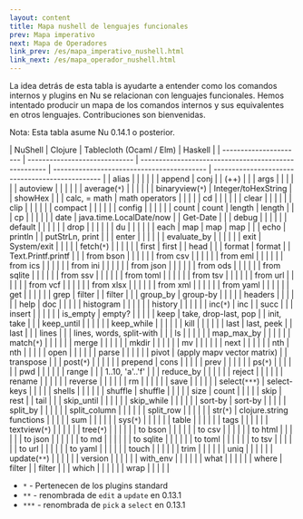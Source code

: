 ```yaml
---
layout: content
title: Mapa nushell de lenguajes funcionales
prev: Mapa imperativo
next: Mapa de Operadores
link_prev: /es/mapa_imperativo_nushell.html
link_next: /es/mapa_operador_nushell.html 
---
```


La idea detrás de esta tabla is ayudarte a entender como los comandos internos y plugins en Nu se relacionan con lenguajes funcionales. Hemos intentado producir un mapa de los comandos internos y sus equivalentes en otros lenguajes. Contribuciones son bienvenidas.

Nota: Esta tabla asume Nu 0.14.1 o posterior.


| NuShell                | Clojure                       | Tablecloth (Ocaml / Elm)                             | Haskell                                    |
| ---------------------- | ----------------------------- | ---------------------------------------------------- | ------------------------------------------ | ----------------------------------------------- |
| alias                  |                               |                                                      |                                            |                                                 |
| append                 | conj                          |                                                      | (++)                                       |                                                 |
| args                   |                               |                                                      |                                            |                                                 |
| autoview               |                               |                                                      |                                            |                                                 |
| average(`*`)           |                               |                                                      |                                            |                                                 |
| binaryview(`*`)        | Integer/toHexString           |                                                      | showHex                                    |                                                 |
| calc, = math           | math operators                |                                                      |                                            |                                                 |
| cd                     |                               |                                                      |                                            |                                                 |
| clear                  |                               |                                                      |                                            |                                                 |
| clip                   |                               |                                                      |                                            |                                                 |
| compact                |                               |                                                      |                                            |                                                 |
| config                 |                               |                                                      |                                            |                                                 |
| count                  | count                         | length                                               | length                                     |                                                 |
| cp                     |                               |                                                      |                                            |                                                 |
| date                   | java.time.LocalDate/now       |                                                      | Get-Date                                   |                                                 |
| debug                  |                               |                                                      |                                            |                                                 |
| default                |                               |                                                      |                                            |                                                 |
| drop                   |                               |                                                      |                                            |                                                 |
| du                     |                               |                                                      |                                            |                                                 |
| each                   | map                           | map                                                  | map                                        |                                                 |
| echo                   | println                       |                                                      | putStrLn, print                            |                                                 |
| enter                  |                               |                                                      |                                            |                                                 |
| evaluate_by            |                               |                                                      |                                            |                                                 |
| exit                   | System/exit                   |                                                      |                                            |                                                 |
| fetch(`*`)             |                               |                                                      |                                            |                                                 |
| first                  | first                         |                                                      | head                                       |                                                 |
| format                 | format                        |                                                      | Text.Printf.printf                         |                                                 |
| from bson              |                               |                                                      |                                            |                                                 |
| from csv               |                               |                                                      |                                            |                                                 |
| from eml               |                               |                                                      |                                            |                                                 |
| from ics               |                               |                                                      |                                            |                                                 |
| from ini               |                               |                                                      |                                            |                                                 |
| from json              |                               |                                                      |                                            |                                                 |
| from ods               |                               |                                                      |                                            |                                                 |
| from sqlite            |                               |                                                      |                                            |                                                 |
| from ssv               |                               |                                                      |                                            |                                                 |
| from toml              |                               |                                                      |                                            |                                                 |
| from tsv               |                               |                                                      |                                            |                                                 |
| from url               |                               |                                                      |                                            |                                                 |
| from vcf               |                               |                                                      |                                            |                                                 |
| from xlsx              |                               |                                                      |                                            |                                                 |
| from xml               |                               |                                                      |                                            |                                                 |
| from yaml              |                               |                                                      |                                            |                                                 |
| get                    |                               |                                                      |                                            |                                                 |
| grep                   | filter                        |                                                      | filter                                     |                                                 |
| group_by               | group-by                      |                                                      |                                            |                                                 |
| headers                |                               |                                                      |                                            |                                                 |
| help                   | doc                           |                                                      |                                            |                                                 |
| histogram              |                               |                                                      |                                            |                                                 |
| history                |                               |                                                      |                                            |                                                 |
| inc(`*`)               | inc                           |                                                      | succ                                       |                                                 |
| insert                 |                               |                                                      |                                            |                                                 |
| is_empty               | empty?                        |                                                      |                                            |                                                 |
| keep                   | take, drop-last, pop          |                                                      | init, take                                 |                                                 |
| keep_until             |                               |                                                      |                                            |                                                 |
| keep_while             |                               |                                                      |                                            |                                                 |
| kill                   |                               |                                                      |                                            |                                                 |
| last                   | last, peek                    |                                                      | last                                       |                                                 |
| lines                  |                               |                                                      | lines, words, split-with                   |                                                 |
| ls                     |                               |                                                      |                                            |                                                 |
| map_max_by             |                               |                                                      |                                            |                                                 |
| match(`*`)             |                               |                                                      |                                            |                                                 |
| merge                  |                               |                                                      |                                            |                                                 |
| mkdir                  |                               |                                                      |                                            |                                                 |
| mv                     |                               |                                                      |                                            |                                                 |
| next                   |                               |                                                      |                                            |                                                 |
| nth                    | nth                           |                                                      |                                            |                                                 |
| open                   |                               |                                                      |                                            |                                                 |
| parse                  |                               |                                                      |                                            |                                                 |
| pivot                  | (apply mapv vector matrix)    |                                                      | transpose                                  |                                                 |
| post(`*`)              |                               |                                                      |                                            |                                                 |
| prepend                | cons                          |                                                      |                                            |                                                 |
| prev                   |                               |                                                      |                                            |                                                 |
| ps(`*`)                |                               |                                                      |                                            |                                                 |
| pwd                    |                               |                                                      |                                            |                                                 |
| range                  |                               |                                                      | 1..10, 'a'..'f'                            |                                                 |
| reduce_by              |                               |                                                      |                                            |                                                 |
| reject                 |                               |                                                      |                                            |                                                 |
| rename                 |                               |                                                      |                                            |                                                 |
| reverse                |                               |                                                      |                                            |                                                 |
| rm                     |                               |                                                      |                                            |                                                 |
| save                   |                               |                                                      |                                            |                                                 |
| select(`***`)          | select-keys                   |                                                      |                                            |                                                 |
| shells                 |                               |                                                      |                                            |                                                 |
| shuffle                | shuffle                       |                                                      |                                            |                                                 |
| size                   | count                         |                                                      |                                            |                                                 |
| skip                   | rest                          |                                                      | tail                                       |                                                 |
| skip_until             |                               |                                                      |                                            |                                                 |
| skip_while             |                               |                                                      |                                            |                                                 |
| sort-by                | sort-by                       |                                                      |                                            |                                                 |
| split_by               |                               |                                                      |                                            |                                                 |
| split_column           |                               |                                                      |                                            |                                                 |
| split_row              |                               |                                                      |                                            |                                                 |
| str(`*`)               | clojure.string functions      |                                                      |                                            |                                                 |
| sum                    |                               |                                                      |                                            |                                                 |
| sys(`*`)               |                               |                                                      |                                            |                                                 |
| table                  |                               |                                                      |                                            |                                                 |
| tags                   |                               |                                                      |                                            |                                                 |
| textview(`*`)          |                               |                                                      |                                            |                                                 |
| tree(`*`)              |                               |                                                      |                                            |                                                 |
| to bson                |                               |                                                      |                                            |                                                 |
| to csv                 |                               |                                                      |                                            |                                                 |
| to html                |                               |                                                      |                                            |                                                 |
| to json                |                               |                                                      |                                            |                                                 |
| to md                  |                               |                                                      |                                            |                                                 |
| to sqlite              |                               |                                                      |                                            |                                                 |
| to toml                |                               |                                                      |                                            |                                                 |
| to tsv                 |                               |                                                      |                                            |                                                 |
| to url                 |                               |                                                      |                                            |                                                 |
| to yaml                |                               |                                                      |                                            |                                                 |
| touch                  |                               |                                                      |                                            |                                                 |
| trim                   |                               |                                                      |                                            |                                                 |
| uniq                   |                               |                                                      |                                            |                                                 |
| update(`**`)           |                               |                                                      |                                            |                                                 |
| version                |                               |                                                      |                                            |                                                 |
| with_env               |                               |                                                      |                                            |                                                 |
| what                   |                               |                                                      |                                            |                                                 |
| where                  | filter                        |                                                      | filter                                     |                                                 |
| which                  |                               |                                                      |                                            |                                                 |
| wrap                   |                               |                                                      |                                            |                                                 |

* `*` - Pertenecen de los plugins standard
* `**` - renombrada de `edit` a `update` en 0.13.1
* `***` - renombrada de `pick` a `select` en 0.13.1
